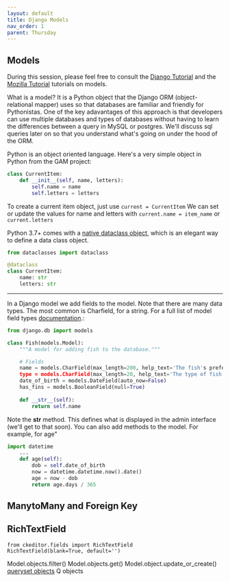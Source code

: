 ```yaml
---
layout: default
title: Django Models 
nav_order: 1
parent: Thursday 
---
```

## Models 
During this session, please feel free to consult the [Django Tutorial](https://docs.djangoproject.com/en/2.2/intro/tutorial02/)
and the [Mozilla Tutorial](https://developer.mozilla.org/en-US/docs/Learn/Server-side/Django/Models) tutorials on models. 

What is a model?  It is a Python object that the Django ORM (object-relational mapper) uses so that databases are familiar and friendly for Pythonistas. One of the key adavantages of this approach is that developers can use multiple databases and types of databases without having to learn the differences between a query in MySQL or postgres.  We'll discuss sql queries later on so that you understand what's going on under the hood of the ORM.     

Python is an object oriented language. Here's a very simple object in Python from the GAM project:

```python 
class CurrentItem:
    def __init__(self, name, letters):
        self.name = name
        self.letters = letters
```

To create a current item object, just use `current = CurrentItem`
We can set or update the values for name and letters with `current.name = item_name` or `current.letters`

Python 3.7+ comes with a [native dataclass object](https://realpython.com/python-data-classes/), which is an elegant way to define a data class object. 

```python
from dataclasses import dataclass

@dataclass
class CurrentItem:
    name: str
    letters: str
```

---
In a Django model we add fields to the model. Note that there are many data types.  The most common is Charfield, for a string.  For a full list of model field types [documentation](https://docs.djangoproject.com/en/2.2/ref/models/fields/#model-field-types).:

```python
from django.db import models

class Fish(models.Model):
    """A model for adding fish to the database."""

    # Fields
    name = models.CharField(max_length=200, help_text='The fish's prefered name')
    type = models.CharField(max_length=20, help_text='The type of fish')
    date_of_birth = models.DateField(auto_now=False)
    has_fins = models.BooleanField(null=True)
    
    def __str__(self):
        return self.name
```

Note the __str__ method.  This defines what is displayed in the admin interface (we'll get to that soon). 
You can also add methods to the model. For example, for age"

```python
import datetime 
    ... 
    def age(self):
        dob = self.date_of_birth
        now = datetime.datetime.now().date()
        age = now - dob
        return age.days / 365
```

## ManytoMany and Foreign Key

## RichTextField
```
from ckeditor.fields import RichTextField
RichTextField(blank=True, default='')
```
Model.objects.filter()
Model.objects.get()
Model.object.update_or_create()
[queryset objects](https://docs.djangoproject.com/en/2.2/ref/models/querysets/)
Q objects

